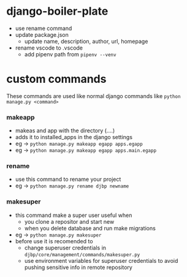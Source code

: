 # django-boiler-plate

- use rename command
- update package.json
  - update name, description, author, url, homepage
- rename vscode to .vscode
  - add pipenv path from `pipenv --venv`

# custom commands
These commands are used like normal django commands like `python manage.py <command>`
### makeapp
+ makeas and app with the directory (<folder>.<folder>...<app>) 
+ adds it to installed_apps in the django settings
+ eg -> `python manage.py makeapp egapp apps.egapp`
+ eg -> `python manage.py makeapp egapp apps.main.egapp`

### rename 
+ use this command to rename your project 
+ eg -> `python manage.py rename djbp newname`

###  makesuper
+ this command make a super user useful when 
  + you clone a repositor and start new
  + when you delete database and run make migrations
+ eg -> `python manage.py makesuper`
+ before use it is recomended to 
  + change superuser credentials in `djbp/core/management/commands/makesuper.py`
  + use environment variables for superuser credentials to avoid pushing sensitive info in remote repository
